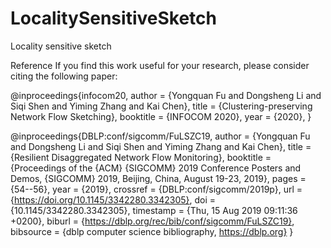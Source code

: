 # LocalitySensitiveSketch
 Locality sensitive sketch
 
 Reference
If you find this work useful for your research, please consider citing the following paper:

 @inproceedings{infocom20,
  author    = {Yongquan Fu and
               Dongsheng Li and
               Siqi Shen and
               Yiming Zhang and
               Kai Chen},
  title     = {Clustering-preserving Network Flow Sketching},
  booktitle = {INFOCOM 2020},
  year      = {2020},
}


 @inproceedings{DBLP:conf/sigcomm/FuLSZC19,
  author    = {Yongquan Fu and
               Dongsheng Li and
               Siqi Shen and
               Yiming Zhang and
               Kai Chen},
  title     = {Resilient Disaggregated Network Flow Monitoring},
  booktitle = {Proceedings of the {ACM} {SIGCOMM} 2019 Conference Posters and Demos,
               {SIGCOMM} 2019, Beijing, China, August 19-23, 2019},
  pages     = {54--56},
  year      = {2019},
  crossref  = {DBLP:conf/sigcomm/2019p},
  url       = {https://doi.org/10.1145/3342280.3342305},
  doi       = {10.1145/3342280.3342305},
  timestamp = {Thu, 15 Aug 2019 09:11:36 +0200},
  biburl    = {https://dblp.org/rec/bib/conf/sigcomm/FuLSZC19},
  bibsource = {dblp computer science bibliography, https://dblp.org}
}


